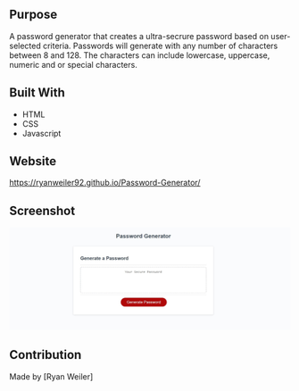 ## Purpose
A password generator that creates a ultra-secrure password based on user-selected criteria. Passwords will generate with any number of characters
between 8 and 128. The characters can include lowercase, uppercase, numeric and or special characters. 

## Built With
* HTML
* CSS
* Javascript

## Website
https://ryanweiler92.github.io/Password-Generator/

## Screenshot
![Password-Generator-Screenshot](Develop/Images/Generator-Screenshot.jpg)

## Contribution
Made by [Ryan Weiler]
